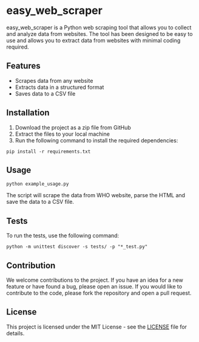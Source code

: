 # easy_web_scraper

easy_web_scraper is a Python web scraping tool that allows you to collect and analyze data from websites. The tool has been designed to be easy to use and allows you to extract data from websites with minimal coding required.

## Features

- Scrapes data from any website
- Extracts data in a structured format
- Saves data to a CSV file

## Installation

1. Download the project as a zip file from GitHub
2. Extract the files to your local machine
3. Run the following command to install the required dependencies:

`pip install -r requirements.txt`

## Usage

`python example_usage.py`


The script will scrape the data from WHO website, parse the HTML and save the data to a CSV file.

## Tests

To run the tests, use the following command:

`python -m unittest discover -s tests/ -p "*_test.py"`


## Contribution

We welcome contributions to the project. If you have an idea for a new feature or have found a bug, please open an issue. If you would like to contribute to the code, please fork the repository and open a pull request.

## License

This project is licensed under the MIT License - see the [LICENSE](LICENSE) file for details.
